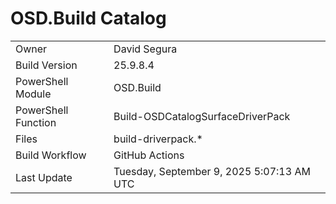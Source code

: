 ﻿# OSD.Build Catalog

| | |
|-|-|
| Owner | David Segura |
| Build Version | 25.9.8.4 |
| PowerShell Module | OSD.Build |
| PowerShell Function | Build-OSDCatalogSurfaceDriverPack |
| Files | build-driverpack.* |
| Build Workflow | GitHub Actions |
| Last Update | Tuesday, September 9, 2025 5:07:13 AM UTC |
